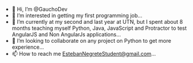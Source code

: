 - 👋 Hi, I’m @GauchoDev
- 👀 I’m interested in getting my first programming job...
- 🌱 I’m currently at my second and last year at UTN, but I spent about 8 months teaching myself Python, Java, JavaScript and Protractor to test AngularJS and Non AngularJs applications...
- 💞️ I’m looking to collaborate on any project on Python to get more experience...
- 📫 How to reach me EstebanNegreteStudent@gmail.com...

<!---
GauchoDev/GauchoDev is a ✨ special ✨ repository because its `README.md` (this file) appears on your GitHub profile.
You can click the Preview link to take a look at your changes.
--->
